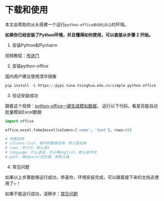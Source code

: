 # 下载和使用

本文会帮助你从头搭建一个运行``python-office自动化办公``的环境。

**如果你已经安装了Python环境，并且懂得如何使用，可以直接从步骤 2 开始。**

1. 安装Python和Pycharm

视频教程：[传送门](https://www.bilibili.com/video/BV1Q44y1u7rV)

2. 安装python-office

国内用户建议使用清华镜像
```python
pip install -i https://pypi.tuna.tsinghua.edu.cn/simple python-office -U
```

3. 验证安装成功

跟着这个视频：[python-office一键生成模拟数据](https://www.bilibili.com/video/BV1wr4y1b7uk?spm_id_from=333.999.0.0)，
运行以下代码，看是否能自动批量模拟Excel数据
```python
import office

office.excel.fake2excel(columns=['name', 'text'], rows=20)

# 参数说明
# columns:list，每列的数据名称，默认是名称
# rows：多少行，默认是1
# language：什么语言，可以填english，默认是中文
# path：输出excel的位置，有默认值
```

4. 常见问题

如果以上步骤能够运行成功，恭喜你，环境安装完成，可以跟着接下来的文档去使用了~！

如果不能运行成功，请移步：[常见问题](/qaq/qaq)